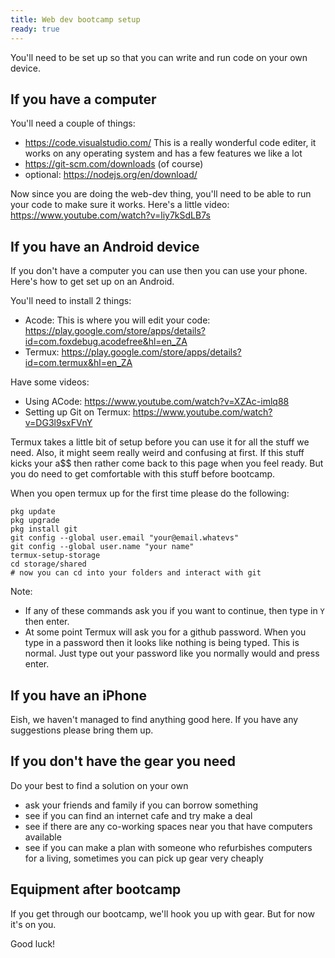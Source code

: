 ```yaml
---
title: Web dev bootcamp setup
ready: true
---
```


You'll need to be set up so that you can write and run code on your own device.

## If you have a computer

You'll need a couple of things:

- https://code.visualstudio.com/ This is a really wonderful code editer, it works on any operating system and has a few features we like a lot
- https://git-scm.com/downloads (of course)
- optional: https://nodejs.org/en/download/

Now since you are doing the web-dev thing, you'll need to be able to run your code to make sure it works. Here's a little video: https://www.youtube.com/watch?v=liy7kSdLB7s

## If you have an Android device

If you don't have a computer you can use then you can use your phone. Here's how to get set up on an Android.

You'll need to install 2 things:

- Acode: This is where you will edit your code: https://play.google.com/store/apps/details?id=com.foxdebug.acodefree&hl=en_ZA
- Termux: https://play.google.com/store/apps/details?id=com.termux&hl=en_ZA

Have some videos:

- Using ACode: https://www.youtube.com/watch?v=XZAc-imlq88
- Setting up Git on Termux: https://www.youtube.com/watch?v=DG3l9sxFVnY

Termux takes a little bit of setup before you can use it for all the stuff we need. Also, it might seem really weird and confusing at first. If this stuff kicks your a\$\$ then rather come back to this page when you feel ready. But you do need to get comfortable with this stuff before bootcamp.

When you open termux up for the first time please do the following:

```
pkg update
pkg upgrade
pkg install git
git config --global user.email "your@email.whatevs"
git config --global user.name "your name"
termux-setup-storage
cd storage/shared
# now you can cd into your folders and interact with git
```

Note:

- If any of these commands ask you if you want to continue, then type in `Y` then enter.
- At some point Termux will ask you for a github password. When you type in a password then it looks like nothing is being typed. This is normal. Just type out your password like you normally would and press enter.

## If you have an iPhone

Eish, we haven't managed to find anything good here. If you have any suggestions please bring them up.

## If you don't have the gear you need

Do your best to find a solution on your own

- ask your friends and family if you can borrow something
- see if you can find an internet cafe and try make a deal
- see if there are any co-working spaces near you that have computers available
- see if you can make a plan with someone who refurbishes computers for a living, sometimes you can pick up gear very cheaply

## Equipment after bootcamp

If you get through our bootcamp, we'll hook you up with gear. But for now it's on you.

Good luck!
